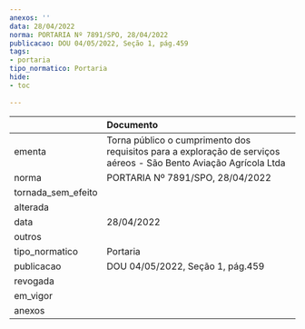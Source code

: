 ```yaml
---
anexos: ''
data: 28/04/2022
norma: PORTARIA Nº 7891/SPO, 28/04/2022
publicacao: DOU 04/05/2022, Seção 1, pág.459
tags:
- portaria
tipo_normatico: Portaria
hide: 
- toc 
 
---
```


|                    | Documento                                                                                                         |
|:-------------------|:------------------------------------------------------------------------------------------------------------------|
| ementa             | Torna público o cumprimento dos requisitos para a exploração de serviços aéreos - São Bento Aviação Agrícola Ltda |
| norma              | PORTARIA Nº 7891/SPO, 28/04/2022                                                                                  |
| tornada_sem_efeito |                                                                                                                   |
| alterada           |                                                                                                                   |
| data               | 28/04/2022                                                                                                        |
| outros             |                                                                                                                   |
| tipo_normatico     | Portaria                                                                                                          |
| publicacao         | DOU 04/05/2022, Seção 1, pág.459                                                                                  |
| revogada           |                                                                                                                   |
| em_vigor           |                                                                                                                   |
| anexos             |                                                                                                                   |